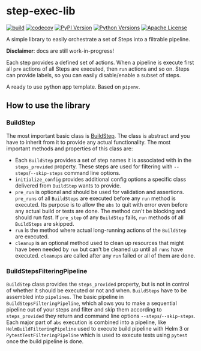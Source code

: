 # step-exec-lib

[![build](https://github.com/giantswarm/step-exec-lib/actions/workflows/main.yml/badge.svg)](https://github.com/giantswarm/step-exec-lib/actions/workflows/main.yml)
[![codecov](https://codecov.io/gh/giantswarm/step-exec-lib/branch/master/graph/badge.svg)](https://codecov.io/gh/giantswarm/step-exec-lib)
[![PyPI Version](https://img.shields.io/pypi/v/step-exec-lib.svg)](https://pypi.org/project/step-exec-lib/)
[![Python Versions](https://img.shields.io/pypi/pyversions/step-exec-lib.svg)](https://pypi.org/project/step-exec-lib/)
[![Apache License](https://img.shields.io/badge/license-apache-blue.svg)](https://pypi.org/project/step-exec-lib/)

A simple library to easily orchestrate a set of Steps into a filtrable pipeline.

**Disclaimer**: docs are still work-in-progress!

Each step provides a defined set of actions. When a pipeline is execute first all `pre` actions
of all Steps are executed, then `run` actions and so on. Steps can provide labels, so
you can easily disable/enable a subset of steps.

A ready to use python app template. Based on `pipenv`.

## How to use the library

### BuildStep

The most important basic class is [BuildStep](step_exec_lib/steps.py). The class is abstract
and you have to inherit from it to provide any actual functionality.  The most important methods and properties of
this class are:

* Each `BuildStep` provides a set of step names it is associated with in the `steps_provided` property.
  These steps are used for filtering with `--steps`/`--skip-steps` command line options.
* `initialize_config` provides additional config options a specific class delivered from `BuildStep`
  wants to provide.
* `pre_run` is optional and should be used for validation and assertions. `pre_runs` of all `BuildSteps` are executed
  before any `run` method is executed. Its purpose is to allow the `abs`
  to quit with error even before any actual build or tests are done. The method can't be blocking and should run
  fast. If `pre_step` of any `BuildStep` fails, `run` methods of all `BuildSteps` are skipped.
* `run` is the method where actual long-running actions of the `BuildStep` are executed.
* `cleanup` is an optional method used to clean up resources that might have been needed by `run` but can't be cleaned
  up until all `runs` have executed. `cleanups` are called after any `run` failed or all of them are done.

### BuildStepsFilteringPipeline

`BuildStep` class provides the `steps_provided` property, but is not in control of whether it should be executed or not
and when. `BuildSteps` have to be assembled into `pipelines`. The basic pipeline in `BuildStepsFilteringPipeline`, which
allows you to make a sequential pipeline out of your steps and filter and skip them according to `steps_provided` they
return and command line options `--steps`/`--skip-steps`. Each major part of `abs` execution is combined into a
pipeline, like `HelmBuildFilteringPipeline` used to execute build pipeline with Helm 3 or `PytestTestFilteringPipeline`
which is used to execute tests using `pytest` once the build pipeline is done.
